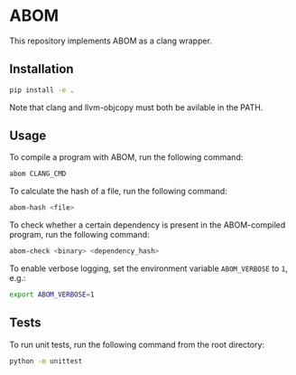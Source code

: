 # ABOM

This repository implements ABOM as a clang wrapper.

## Installation

```bash
pip install -e .
```
Note that clang and llvm-objcopy must both be avilable in the PATH.

## Usage

To compile a program with ABOM, run the following command:
```bash
abom CLANG_CMD
```

To calculate the hash of a file, run the following command:
```bash
abom-hash <file>
```

To check whether a certain dependency is present in the ABOM-compiled program, run the following command:
```bash
abom-check <binary> <dependency_hash>
```

To enable verbose logging, set the environment variable `ABOM_VERBOSE` to `1`, e.g.:
```bash
export ABOM_VERBOSE=1
```

## Tests

To run unit tests, run the following command from the root directory:
```bash
python -m unittest
```